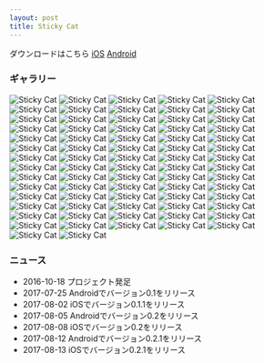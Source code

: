 ```yaml
---
layout: post
title: Sticky Cat
---
```

ダウンロードはこちら
[iOS](http://appstore.com/stickycatclip)
[Android](https://play.google.com/store/apps/details?id=net.windblow.stickycat)

### ギャラリー
![Sticky Cat](/assets/StickyCat/scan00.jpg)
![Sticky Cat](/assets/StickyCat/scan01.jpg)
![Sticky Cat](/assets/StickyCat/scan02.jpg)
![Sticky Cat](/assets/StickyCat/scan03.jpg)
![Sticky Cat](/assets/StickyCat/scan04.jpg)
![Sticky Cat](/assets/StickyCat/scan05.jpg)
![Sticky Cat](/assets/StickyCat/scan06.jpg)
![Sticky Cat](/assets/StickyCat/scan07.jpg)
![Sticky Cat](/assets/StickyCat/scan08.jpg)
![Sticky Cat](/assets/StickyCat/scan09.jpg)
![Sticky Cat](/assets/StickyCat/scan10.jpg)
![Sticky Cat](/assets/StickyCat/scan11.jpg)
![Sticky Cat](/assets/StickyCat/scan12.jpg)
![Sticky Cat](/assets/StickyCat/scan13.jpg)
![Sticky Cat](/assets/StickyCat/scan14.jpg)
![Sticky Cat](/assets/StickyCat/scan15.jpg)
![Sticky Cat](/assets/StickyCat/scan16.jpg)
![Sticky Cat](/assets/StickyCat/Screenshot_20161027-000242.png)
![Sticky Cat](/assets/StickyCat/Screenshot_20161027-225926.png)
![Sticky Cat](/assets/StickyCat/Screenshot_20161027-225935.png)
![Sticky Cat](/assets/StickyCat/Screenshot_20170104-165222.png)
![Sticky Cat](/assets/StickyCat/Screenshot_20170105-130036.png)
![Sticky Cat](/assets/StickyCat/Screenshot_20170214-092407.png)
![Sticky Cat](/assets/StickyCat/Screenshot_20170219-150138.png)
![Sticky Cat](/assets/StickyCat/Screenshot_20170314-170447.png)
![Sticky Cat](/assets/StickyCat/Screenshot_20170316-210335.png)
![Sticky Cat](/assets/StickyCat/Screenshot_20170317-092927.png)
![Sticky Cat](/assets/StickyCat/Screenshot_20170320-183730.png)
![Sticky Cat](/assets/StickyCat/Screenshot_20170326-214719.png)
![Sticky Cat](/assets/StickyCat/Screenshot_20170403-182308.png)
![Sticky Cat](/assets/StickyCat/Screenshot_20170404-124246.png)
![Sticky Cat](/assets/StickyCat/Screenshot_20170406-120048.png)
![Sticky Cat](/assets/StickyCat/Screenshot_20170408-153606.png)
![Sticky Cat](/assets/StickyCat/Screenshot_20170408-192058.png)
![Sticky Cat](/assets/StickyCat/Screenshot_20170417-113220.png)
![Sticky Cat](/assets/StickyCat/Screenshot_20170420-201219.png)
![Sticky Cat](/assets/StickyCat/Screenshot_20170420-201436.png)
![Sticky Cat](/assets/StickyCat/Screenshot_20170423-131142.png)
![Sticky Cat](/assets/StickyCat/Screenshot_20170423-131210.png)
![Sticky Cat](/assets/StickyCat/Screenshot_20170501-212905.png)
![Sticky Cat](/assets/StickyCat/Screenshot_20170501-212951.png)
![Sticky Cat](/assets/StickyCat/Screenshot_20170510-180555.png)
![Sticky Cat](/assets/StickyCat/Screenshot_20170512-135230.png)
![Sticky Cat](/assets/StickyCat/Screenshot_20170521-173825.png)
![Sticky Cat](/assets/StickyCat/Screenshot_20170521-173834.png)
![Sticky Cat](/assets/StickyCat/Screenshot_20170521-173839.png)
![Sticky Cat](/assets/StickyCat/Screenshot_20170521-173845.png)
![Sticky Cat](/assets/StickyCat/Screenshot_20170521-173857.png)
![Sticky Cat](/assets/StickyCat/Screenshot_20170628-105434.png)
![Sticky Cat](/assets/StickyCat/Screenshot_20170710-085045.png)
![Sticky Cat](/assets/StickyCat/Screenshot_20170725-153530.png)
![Sticky Cat](/assets/StickyCat/Screenshot_20170725-153541.png)
![Sticky Cat](/assets/StickyCat/Screenshot_20170725-153841.png)
![Sticky Cat](/assets/StickyCat/Screenshot_20170725-153846.png)
![Sticky Cat](/assets/StickyCat/Screenshot_20170725-153908.png)
![Sticky Cat](/assets/StickyCat/Screenshot_20170725-153917.png)
![Sticky Cat](/assets/StickyCat/Screenshot_20170725-153934.png)
![Sticky Cat](/assets/StickyCat/Screenshot_20170725-153957.png)
![Sticky Cat](/assets/StickyCat/Screenshot_20170725-154007.png)
![Sticky Cat](/assets/StickyCat/Screenshot_20170725-154012.png)
![Sticky Cat](/assets/StickyCat/Screenshot_20170725-154048.png)
![Sticky Cat](/assets/StickyCat/Screenshot_20170725-154059.png)
![Sticky Cat](/assets/StickyCat/Screenshot_20170725-154120.png)
![Sticky Cat](/assets/StickyCat/Screenshot_20170725-160928.png)
![Sticky Cat](/assets/StickyCat/Screenshot_20170805-235621.png)
![Sticky Cat](/assets/StickyCat/Screenshot_20170811-212405.png)
![Sticky Cat](/assets/StickyCat/Screenshot_20170811-212620.png)
![Sticky Cat](/assets/StickyCat/Screenshot_20170811-212734.png)
![Sticky Cat](/assets/StickyCat/Screenshot_20170811-212812.png)
![Sticky Cat](/assets/StickyCat/Screenshot_20170811-212925.png)
![Sticky Cat](/assets/StickyCat/Screenshot_20170811-213036.png)
![Sticky Cat](/assets/StickyCat/Screenshot_20170811-213234.png)

### ニュース
- 2016-10-18 プロジェクト発足
- 2017-07-25 Androidでバージョン0.1をリリース
- 2017-08-02 iOSでバージョン0.1.1をリリース
- 2017-08-05 Androidでバージョン0.2をリリース
- 2017-08-08 iOSでバージョン0.2をリリース
- 2017-08-12 Androidでバージョン0.2.1をリリース
- 2017-08-13 iOSでバージョン0.2.1をリリース
